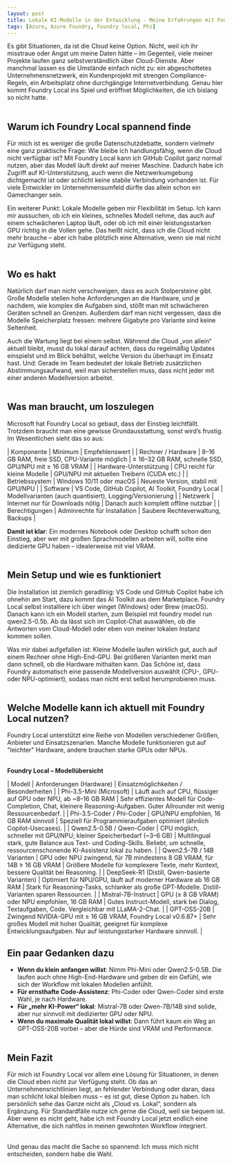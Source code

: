 ```yaml
---
layout: post
title: Lokale KI-Modelle in der Entwicklung - Meine Erfahrungen mit Foundry Local
tags: [Azure, Azure Foundry, Foundry local, Phi]
---
```


Es gibt Situationen, da ist die Cloud keine Option. Nicht, weil ich ihr misstraue oder Angst um meine Daten hätte – im Gegenteil, viele meiner Projekte laufen ganz 
selbstverständlich über Cloud-Dienste. Aber manchmal lassen es die Umstände einfach nicht zu: ein abgeschottetes Unternehmensnetzwerk, ein Kundenprojekt mit strengen 
Compliance-Regeln, ein Arbeitsplatz ohne durchgängige Internetverbindung. Genau hier kommt Foundry Local ins Spiel und eröffnet Möglichkeiten, die ich bislang so nicht hatte.<br><br>

## Warum ich Foundry Local spannend finde

Für mich ist es weniger die große Datenschutzdebatte, sondern vielmehr eine ganz praktische Frage: Wie bleibe ich handlungsfähig, wenn die Cloud nicht verfügbar ist?
Mit Foundry Local kann ich GitHub Copilot ganz normal nutzen, aber das Modell läuft direkt auf meiner Maschine. Dadurch habe ich Zugriff auf KI-Unterstützung, auch 
wenn die Netzwerkumgebung dichtgemacht ist oder schlicht keine stabile Verbindung vorhanden ist. Für viele Entwickler im Unternehmensumfeld dürfte das allein schon 
ein Gamechanger sein.<br>

Ein weiterer Punkt: Lokale Modelle geben mir Flexibilität im Setup. Ich kann mir aussuchen, ob ich ein kleines, schnelles Modell nehme, das auch auf einem schwächeren 
Laptop läuft, oder ob ich mit einer leistungsstarken GPU richtig in die Vollen gehe. Das heißt nicht, dass ich die Cloud nicht mehr brauche – aber ich habe plötzlich 
eine Alternative, wenn sie mal nicht zur Verfügung steht.<br><br>

## Wo es hakt

Natürlich darf man nicht verschweigen, dass es auch Stolpersteine gibt. Große Modelle stellen hohe Anforderungen an die Hardware, und je nachdem, wie komplex die Aufgaben 
sind, stößt man mit schwächeren Geräten schnell an Grenzen. Außerdem darf man nicht vergessen, dass die Modelle Speicherplatz fressen: mehrere Gigabyte pro Variante sind 
keine Seltenheit.<br>

Auch die Wartung liegt bei einem selbst. Während die Cloud „von allein“ aktuell bleibt, musst du lokal darauf achten, dass du regelmäßig Updates einspielst und im Blick 
behältst, welche Version du überhaupt im Einsatz hast. Und: Gerade im Team bedeutet der lokale Betrieb zusätzlichen Abstimmungsaufwand, weil man sicherstellen muss, dass 
nicht jeder mit einer anderen Modellversion arbeitet.<br><br>

## Was man braucht, um loszulegen

Microsoft hat Foundry Local so gebaut, dass der Einstieg leichtfällt. Trotzdem braucht man eine gewisse Grundausstattung, sonst wird’s frustig. Im Wesentlichen sieht das so aus:

| Komponente |	Minimum |	Empfehlenswert |
| Rechner / Hardware |	8–16 GB RAM, freie SSD, CPU-Variante möglich |	≥ 16–32 GB RAM, schnelle SSD, GPU/NPU mit ≥ 16 GB VRAM |
| Hardware-Unterstützung |	CPU reicht für kleine Modelle |	GPU/NPU mit aktuellen Treibern (CUDA etc.) |
| Betriebssystem |	Windows 10/11 oder macOS |	Neueste Version, stabil mit GPU/NPU |
| Software |	VS Code, GitHub Copilot, AI Toolkit, Foundry Local |	Modellvarianten (auch quantisiert), Logging/Versionierung |
| Netzwerk |	Internet nur für Downloads nötig |	Danach auch komplett offline nutzbar |
| Berechtigungen |	Adminrechte für Installation |	Saubere Rechteverwaltung, Backups |<br>

**Damit ist klar**: Ein modernes Notebook oder Desktop schafft schon den Einstieg, aber wer mit großen Sprachmodellen arbeiten will, sollte eine dedizierte GPU haben – idealerweise mit viel VRAM.<br><br>

## Mein Setup und wie es funktioniert

Die Installation ist ziemlich geradlinig: VS Code und GitHub Copilot habe ich ohnehin am Start, dazu kommt das AI Toolkit aus dem Marketplace. Foundry Local selbst 
installiere ich über winget (Windows) oder Brew (macOS). Danach kann ich ein Modell starten, zum Beispiel mit foundry model run qwen2.5-0.5b. Ab da lässt sich im Copilot-Chat 
auswählen, ob die Antworten vom Cloud-Modell oder eben von meiner lokalen Instanz kommen sollen.<br>

Was mir dabei aufgefallen ist: Kleine Modelle laufen wirklich gut, auch auf einem Rechner ohne High-End-GPU. Bei größeren Varianten merkt man dann schnell, ob die Hardware 
mithalten kann. Das Schöne ist, dass Foundry automatisch eine passende Modellversion auswählt (CPU-, GPU- oder NPU-optimiert), sodass man nicht erst selbst herumprobieren muss.<br><br>

## Welche Modelle kann ich aktuell mit Foundry Local nutzen?

Foundry Local unterstützt eine Reihe von Modellen verschiedener Größen, Anbieter und Einsatzszenarien. Manche Modelle funktionieren gut auf "leichter" Hardware, andere brauchen starke GPUs oder NPUs.<br><br>

**Foundry Local – Modellübersicht**

|  Modell |	Anforderungen (Hardware) |	Einsatzmöglichkeiten / Besonderheiten |
| Phi-3.5-Mini (Microsoft) |	Läuft auch auf CPU, flüssiger auf GPU oder NPU, ab ~8–16 GB RAM | Sehr effizientes Modell für Code-Completion, Chat, kleinere Reasoning-Aufgaben. Guter Allrounder mit wenig Ressourcenbedarf. |
| Phi-3.5-Coder / Phi-Coder |	GPU/NPU empfohlen, 16 GB RAM sinnvoll |	Speziell für Programmieraufgaben optimiert (ähnlich Copilot-Usecases). |
| Qwen2.5-0.5B / Qwen-Coder |	CPU möglich, schneller mit GPU/NPU; kleiner Speicherbedarf (~3–6 GB) |	Multilingual stark, gute Balance aus Text- und Coding-Skills. Beliebt, um schnelle, ressourcenschonende KI-Assistenz lokal zu haben. |
| Qwen2.5-7B / 14B Varianten |	GPU oder NPU zwingend, für 7B mindestens 8 GB VRAM, für 14B ≥ 16 GB VRAM |	Größere Modelle für komplexere Texte, mehr Kontext, bessere Qualität bei Reasoning. |
| DeepSeek-R1 (Distill, Qwen-basierte Varianten) |	Optimiert für NPU/GPU, läuft auf moderner Hardware ab 16 GB RAM |	Stark für Reasoning-Tasks, schlanker als große GPT-Modelle. Distill-Varianten sparen Ressourcen. |
| Mistral-7B-Instruct |	GPU (≥ 8 GB VRAM) oder NPU empfohlen, 16 GB RAM |	Gutes Instruct-Modell, stark bei Dialog, Textaufgaben, Code. Vergleichbar mit LLaMA-2-Chat. |
| GPT-OSS-20B |	Zwingend NVIDIA-GPU mit ≥ 16 GB VRAM, Foundry Local v0.6.87+ | Sehr großes Modell mit hoher Qualität, geeignet für komplexe Entwicklungsaufgaben. Nur auf leistungsstarker Hardware sinnvoll. |

## Ein paar Gedanken dazu

- **Wenn du klein anfangen willst**: Nimm Phi-Mini oder Qwen2.5-0.5B. Die laufen auch ohne High-End-Hardware und geben dir ein Gefühl, wie sich der Workflow mit lokalen Modellen anfühlt.
- **Für ernsthafte Code-Assistenz**: Phi-Coder oder Qwen-Coder sind erste Wahl, je nach Hardware.
- **Für „mehr KI-Power“ lokal**: Mistral-7B oder Qwen-7B/14B sind solide, aber nur sinnvoll mit dedizierter GPU oder NPU.
- **Wenn du maximale Qualität lokal willst**: Dann führt kaum ein Weg an GPT-OSS-20B vorbei – aber die Hürde sind VRAM und Performance.<br><br>

## Mein Fazit

Für mich ist Foundry Local vor allem eine Lösung für Situationen, in denen die Cloud eben nicht zur Verfügung steht. Ob das an Unternehmensrichtlinien liegt, an fehlender Verbindung 
oder daran, dass man schlicht lokal bleiben muss – es ist gut, diese Option zu haben. Ich persönlich sehe das Ganze nicht als „Cloud vs. Lokal“, sondern als Ergänzung. Für 
Standardfälle nutze ich gerne die Cloud, weil sie bequem ist. Aber wenn es nicht geht, habe ich mit Foundry Local jetzt endlich eine Alternative, die sich nahtlos in meinen gewohnten 
Workflow integriert.<br><br>

Und genau das macht die Sache so spannend: Ich muss mich nicht entscheiden, sondern habe die Wahl.<br><br>
